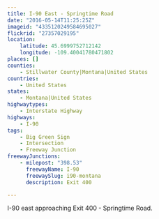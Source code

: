 ```yaml
---
title: I-90 East - Springtime Road
date: "2016-05-14T11:25:25Z"
imageid: "4335120249584695027"
flickrid: "27357029195"
location:
    latitude: 45.6999752712142
    longitude: -109.40041780471802
places: []
counties:
    - Stillwater County|Montana|United States
countries:
    - United States
states:
    - Montana|United States
highwaytypes:
    - Interstate Highway
highways:
    - I-90
tags:
    - Big Green Sign
    - Intersection
    - Freeway Junction
freewayJunctions:
    - milepost: "398.53"
      freewayName: I-90
      freewaySlug: i90-montana
      description: Exit 400

---
```

I-90 east approaching Exit 400 - Springtime Road.